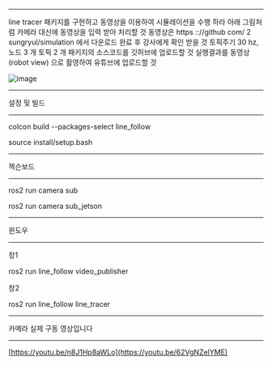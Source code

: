 ***

line tracer 패키지를 구현하고 동영상을 이용하여 시뮬레이션을 수행
하라 아래 그림처럼 카메라 대신에 동영상을 입력 받아 처리할 것
동영상은 https :://github com/ 2 sungryul/simulation 에서 다운로드
완료 후 강사에게 확인 받을 것 토픽주기 30 hz, 노드 3 개 토픽 2 개
패키지의 소스코드를 깃허브에 업로드할 것
실행결과를 동영상 (robot view) 으로 촬영하여 유튜브에 업로드할 것


![image](https://github.com/user-attachments/assets/5abac146-60bd-4f74-91ea-f76621b30c5b)


***

설정 및 빌드

***

colcon build --packages-select line_follow

source install/setup.bash

***

젝슨보드

***

ros2 run camera sub

ros2 run camera sub_jetson

***

윈도우

***

창1

ros2 run line_follow video_publisher

창2

ros2 run line_follow line_tracer
***

카메라 실제 구동 영상입니다

***

[https://youtu.be/n8J1Hp8aWLo](https://youtu.be/62VgNZelYME)
